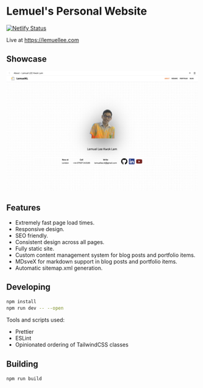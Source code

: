 # Lemuel's Personal Website

[![Netlify Status](https://api.netlify.com/api/v1/badges/45350a5c-bdf7-48e4-a2ca-26332fc3c7ae/deploy-status)](https://app.netlify.com/sites/lemuellee/deploys)

Live at https://lemuellee.com

## Showcase

![About Page](screenshots/about.png)

## Features

- Extremely fast page load times.
- Responsive design.
- SEO friendly.
- Consistent design across all pages.
- Fully static site.
- Custom content management system for blog posts and portfolio items.
- MDsveX for markdown support in blog posts and portfolio items.
- Automatic sitemap.xml generation.

## Developing

```bash
npm install
npm run dev -- --open
```

Tools and scripts used:
- Prettier
- ESLint
- Opinionated ordering of TailwindCSS classes

## Building

```bash
npm run build
```
